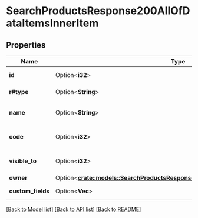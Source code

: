 # SearchProductsResponse200AllOfDataItemsInnerItem

## Properties

Name | Type | Description | Notes
------------ | ------------- | ------------- | -------------
**id** | Option<**i32**> | The ID of the product | [optional]
**r#type** | Option<**String**> | The type of the item | [optional]
**name** | Option<**String**> | The name of the product | [optional]
**code** | Option<**i32**> | The code of the product | [optional]
**visible_to** | Option<**i32**> | The visibility of the product | [optional]
**owner** | Option<[**crate::models::SearchProductsResponse200AllOfDataItemsInnerItemOwner**](searchProductsResponse200_allOf_data_items_inner_item_owner.md)> |  | [optional]
**custom_fields** | Option<**Vec<String>**> | The custom fields | [optional]

[[Back to Model list]](../README.md#documentation-for-models) [[Back to API list]](../README.md#documentation-for-api-endpoints) [[Back to README]](../README.md)


